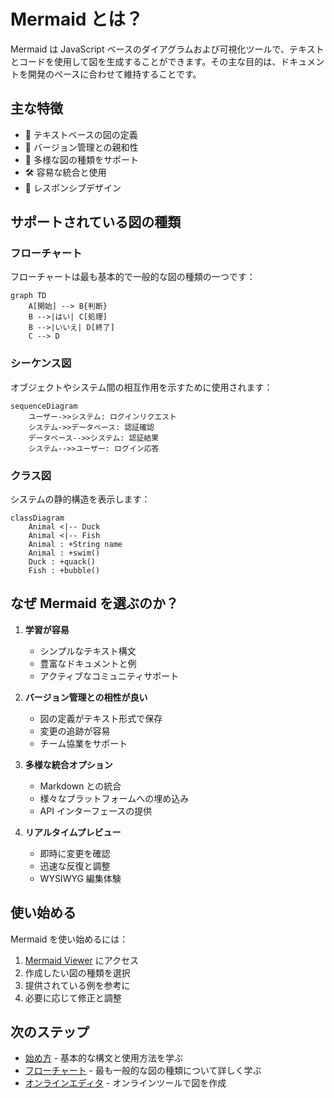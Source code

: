 # Mermaid とは？

Mermaid は JavaScript ベースのダイアグラムおよび可視化ツールで、テキストとコードを使用して図を生成することができます。その主な目的は、ドキュメントを開発のペースに合わせて維持することです。

## 主な特徴

- 📝 テキストベースの図の定義
- 🔄 バージョン管理との親和性
- 🎨 多様な図の種類をサポート
- 🛠 容易な統合と使用
- 📱 レスポンシブデザイン

## サポートされている図の種類

### フローチャート
フローチャートは最も基本的で一般的な図の種類の一つです：

```mermaid
graph TD
    A[開始] --> B{判断}
    B -->|はい| C[処理]
    B -->|いいえ| D[終了]
    C --> D
```

### シーケンス図
オブジェクトやシステム間の相互作用を示すために使用されます：

```mermaid
sequenceDiagram
    ユーザー->>システム: ログインリクエスト
    システム->>データベース: 認証確認
    データベース-->>システム: 認証結果
    システム-->>ユーザー: ログイン応答
```

### クラス図
システムの静的構造を表示します：

```mermaid
classDiagram
    Animal <|-- Duck
    Animal <|-- Fish
    Animal : +String name
    Animal : +swim()
    Duck : +quack()
    Fish : +bubble()
```

## なぜ Mermaid を選ぶのか？

1. **学習が容易**
   - シンプルなテキスト構文
   - 豊富なドキュメントと例
   - アクティブなコミュニティサポート

2. **バージョン管理との相性が良い**
   - 図の定義がテキスト形式で保存
   - 変更の追跡が容易
   - チーム協業をサポート

3. **多様な統合オプション**
   - Markdown との統合
   - 様々なプラットフォームへの埋め込み
   - API インターフェースの提供

4. **リアルタイムプレビュー**
   - 即時に変更を確認
   - 迅速な反復と調整
   - WYSIWYG 編集体験

## 使い始める

Mermaid を使い始めるには：

1. [Mermaid Viewer](https://mermaidviewer.com) にアクセス
2. 作成したい図の種類を選択
3. 提供されている例を参考に
4. 必要に応じて修正と調整

## 次のステップ

- [始め方](/ja/introduction/getting-started) - 基本的な構文と使用方法を学ぶ
- [フローチャート](/ja/diagrams/flowchart) - 最も一般的な図の種類について詳しく学ぶ
- [オンラインエディタ](/ja/mermaid-viewer/full-screen-editor) - オンラインツールで図を作成 
